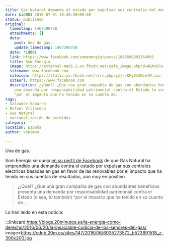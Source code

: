 ```yaml
---
title: Gas Natural demanda al estado por expulsar sus centrales del mercado
date: &id001 2016-07-01 18:45:58+00:00
status: published
original:
  timestamp: 1467398758
  attachments: []
  data:
    post: Una de gas.
    update_timestamp: 1467398758
  date: *id001
  link: https://www.facebook.com/somenergia/posts/1043506992364905
  title: Som Energia
  image: https://external-mad1-1.xx.fbcdn.net/safe_image.php?d=AQAnSFw-LDWoJhNZ&w=200&h=200&url=http%3A%2F%2Fcdnb.20m.es%2Fsites%2F147%2F2016%2F06%2F6035273572_b523691518_z-300x200.jpg&cfs=1&_nc_hash=AQBspaqB-GUaFTNn
  sitename: www.facebook.com
  siteicon: https://static.xx.fbcdn.net/rsrc.php/yz/r/KFyVIAWzntM.ico
  siteurl: https://www.facebook.com
  description: ¿¡Qué!? ¿Que una gran compañia de gas con abundantes beneficios presenta
    una demanda por responsabilidad patrimonial contra el Estado (o sea, tú también)
    “por el impacto que ha tenido en su cuenta de...
tags:
- Salvador Gabarró
- Rafael Villaseca
- Gas Natural
- nacionalización de perdidas
category: ''
location: España
author: vokimon

---
```

Una de gas.

Som Energia se queja [en su perfil de Facebook](https://www.facebook.com/somenergia/posts/1043506992364905)
de que Gas Natural ha emprendido una demanda contra el estado
por expulsar sus centrales electricas basadas en gas
en favor de las renovables por el impacto que ha tenido en sus cuentas de resultados,
aún muy en positivo.

> ¿¡Qué!? ¿Que una gran compañia de gas con abundantes beneficios
> presenta una demanda por responsabilidad patrimonial contra el Estado
> (o sea, tú también) “por el impacto que ha tenido en su cuenta de...

Lo han leido en esta noticia:

:::linkcard https://blogs.20minutos.es/la-energia-como-derecho/2016/06/20/la-insaciable-codicia-de-los-senores-del-gas/ image=https://cdnb.20m.es/sites/147/2016/06/6035273572_b523691518_z-300x200.jpg

